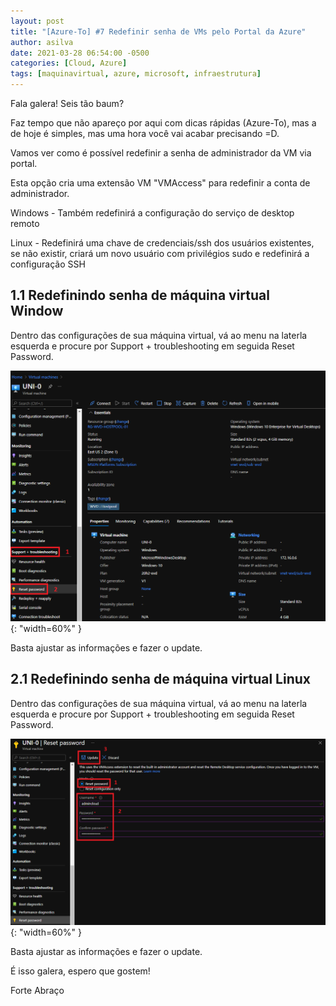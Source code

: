 ```yaml
---
layout: post
title: "[Azure-To] #7 Redefinir senha de VMs pelo Portal da Azure"
author: asilva
date: 2021-03-28 06:54:00 -0500
categories: [Cloud, Azure]
tags: [maquinavirtual, azure, microsoft, infraestrutura]
---
```


Fala galera! Seis tão baum?

Faz tempo que não apareço por aqui com dicas rápidas (Azure-To), mas a de hoje é simples, mas uma hora você vai acabar precisando =D.

Vamos ver como é possível redefinir a senha de administrador da VM via portal.

Esta opção cria uma extensão VM "VMAccess" para redefinir a conta de administrador.

Windows - Também redefinirá a configuração do serviço de desktop remoto

Linux - Redefinirá uma chave de credenciais/ssh dos usuários existentes, se não existir, criará um novo usuário com privilégios sudo e redefinirá a configuração SSH

## **1.1 Redefinindo senha de máquina virtual Window**

Dentro das configurações de sua máquina virtual, vá ao menu na laterla esquerda e procure por Support + troubleshooting em seguida Reset Password.

![](/assets/img/03/reset.png){: "width=60%" }

Basta ajustar as informações e fazer o update.

## **2.1 Redefinindo senha de máquina virtual Linux**

Dentro das configurações de sua máquina virtual, vá ao menu na laterla esquerda e procure por Support + troubleshooting em seguida Reset Password.

![](/assets/img/03/reset-2.png){: "width=60%" }

Basta ajustar as informações e fazer o update.

É isso galera, espero que gostem!

Forte Abraço